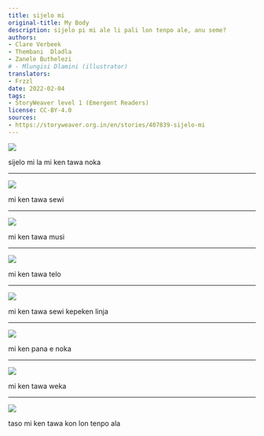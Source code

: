 ```yaml
---
title: sijelo mi
original-title: My Body
description: sijelo pi mi ale li pali lon tenpo ale, anu seme?
authors:
- Clare Verbeek
- Thembani  Dladla
- Zanele Buthelezi
# - Mlungisi Dlamini (illustrator)
translators:
- Frzzl
date: 2022-02-04
tags:
- StoryWeaver level 1 (Emergent Readers)
license: CC-BY-4.0
sources:
- https://storyweaver.org.in/en/stories/407839-sijelo-mi
---
```


![](https://storage.googleapis.com/static.storyweaver.org.in/illustration_crops/40761/size7/9e00bebb774dbc984ca41d12505ab89b.jpg)

sijelo mi la mi ken tawa noka

---

![](https://storage.googleapis.com/static.storyweaver.org.in/illustration_crops/40762/size7/650c7607ee74ced9552feb2564cb4136.jpg)

mi ken tawa sewi

---

![](https://storage.googleapis.com/static.storyweaver.org.in/illustration_crops/40763/size7/47f3499baf7dee08d7a2f90b32257c89.jpg)

mi ken tawa musi

---

![](https://storage.googleapis.com/static.storyweaver.org.in/illustration_crops/40764/size7/757718534917a3cf2b68dec712d4bc45.jpg)

mi ken tawa telo

---

![](https://storage.googleapis.com/static.storyweaver.org.in/illustration_crops/40765/size7/8900a3624891184bec1204e5b0cc8ffe.jpg)

mi ken tawa sewi kepeken linja

---

![](https://storage.googleapis.com/static.storyweaver.org.in/illustration_crops/40766/size7/f488ba84c02ef260ce24a0c2d0b5e438.jpg)

mi ken pana e noka

---

![](https://storage.googleapis.com/static.storyweaver.org.in/illustration_crops/40767/size7/b7d0f0aea732d7028bfae2c059aef3ff.jpg)

mi ken tawa weka

---

![](https://storage.googleapis.com/static.storyweaver.org.in/illustration_crops/40768/size7/c2c0ef0992d4bc1afc9275744efaf9e1.jpg)

taso mi ken tawa kon lon tenpo ala
